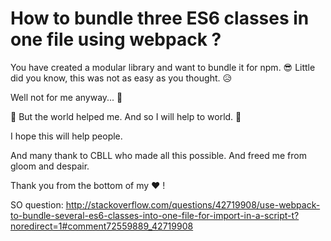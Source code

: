 # How to bundle three ES6 classes in one file using webpack ?

You have created a modular library and want to bundle it for npm. 😎
Little did you know, this was not as easy as you thought. 😥

Well not for me anyway... 👶

🚁 But the world helped me. And so I will help to world. 🎁

I hope this will help people.

And many thank to CBLL who made all this possible. And freed me from gloom and despair.

Thank you from the bottom of my ❤️ !

SO question:
http://stackoverflow.com/questions/42719908/use-webpack-to-bundle-several-es6-classes-into-one-file-for-import-in-a-script-t?noredirect=1#comment72559889_42719908
